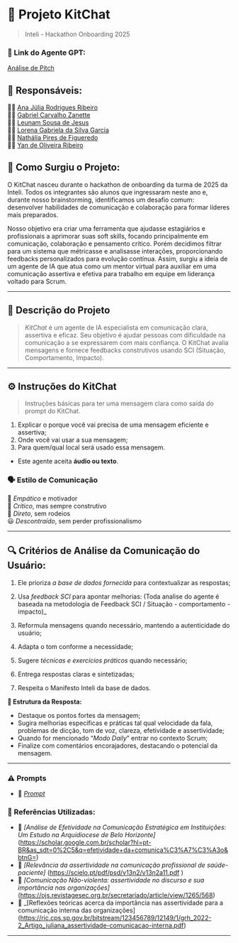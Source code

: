# 🤖 Projeto KitChat 
> Inteli - Hackathon Onboarding 2025

### **🔗 Link do Agente GPT:**  
[Análise de Pitch](exemplo)

## **👥 Responsáveis:**  
👩‍💻 [Ana Júlia Rodrigues Ribeiro](https://github.com/anajuliarrod)  
👨‍💻 [Gabriel Carvalho Zanette](https://github.com/Zanette00)  
👨‍💻 [Leunam Sousa de Jesus](https://github.com/leeunam)  
👩‍💻 [Lorena Gabriela da Silva Garcia](https://github.com/loreggarcia)  
👩‍💻 [Nathália Pires de Figueredo](https://github.com/Nathaliapfigueredo)  
👨‍💻 [Yan de Oliveira Ribeiro](https://github.com/Zanette00)  

## **📖 Como Surgiu o Projeto:**

O KitChat nasceu durante o hackathon de onboarding da turma de 2025 da Inteli. Todos os integrantes são alunos que ingressaram neste ano e, durante nosso brainstorming, identificamos um desafio comum: desenvolver habilidades de comunicação e colaboração para formar líderes mais preparados.

Nosso objetivo era criar uma ferramenta que ajudasse estagiários e profissionais a aprimorar suas soft skills, focando principalmente em comunicação, colaboração e pensamento crítico. Porém decidimos filtrar para um sistema que métricasse e analisasse interações, proporcionando feedbacks personalizados para evolução contínua. Assim, surgiu a ideia de um agente de IA que atua como um mentor virtual para auxiliar em uma comunicação assertiva e efetiva para trabalho em equipe em liderança voltado para Scrum.

---

## **📄 Descrição do Projeto**  
> *KitChat* é um agente de IA especialista em comunicação clara, assertiva e eficaz. Seu objetivo é ajudar pessoas com dificuldade na comunicação a se expressarem com mais confiança. O KitChat avalia mensagens e fornece feedbacks construtivos usando SCI (Situação, Comportamento, Impacto).  


---

## **⚙️ Instruções do KitChat**  
> Instruções básicas para ter uma mensagem clara como saída do prompt do KitChat.
> 
01. Explicar o porque você vai precisa de uma mensagem eficiente e assertiva; <br>
02. Onde você vai usar a sua mensagem; <br>
03. Para quem/qual local será usado essa mensagem. <br>

- Este agente aceita **áudio ou texto**.

### **🗣️ Estilo de Comunicação**  
🤝 *Empático* e motivador  
🧠 *Crítico*, mas sempre construtivo  
🎯 *Direto*, sem rodeios  
😃 *Descontraído*, sem perder profissionalismo  

---

## **🔍 Critérios de Análise da Comunicação do Usuário:**  

01. Ele prioriza *a base de dados fornecida* para contextualizar as respostas;
02. Usa *feedback SCI* para apontar melhorias:
(Toda analise do agente é baseada na metodologia de Feedback SCI / Situação - comportamento - impacto)_

03. Reformula mensagens quando necessário, mantendo a autenticidade do usuário;
04. Adapta o tom conforme a necessidade;
05. Sugere *técnicas e exercícios práticos* quando necessário;
06. Entrega respostas claras e sintetizadas;
07. Respeita o Manifesto Inteli da base de dados.


**🎯 Estrutura da Resposta:**  
  - Destaque os pontos fortes da mensagem;
  - Sugira melhorias específicas e práticas tal qual velocidade da fala, problemas de dicção, tom de voz, clareza, efetividade e assertividade;
  - Quando for mencionado “*Modo Daily*” entrar no contexto Scrum;
  - Finalize com comentários encorajadores, destacando o potencial da mensagem.  

---
### **⚠️ Prompts**
- 📄 _[Prompt](https://github.com/leeunam/HackathonOnboarding2025/blob/main/prompts.txt)_

  
### **📘 Referências Utilizadas:**  
- 📗 _[Análise de Efetividade na Comunicação Estratégica em Instituições: Um Estudo na Arquidiocese de Belo Horizonte]_ (https://scholar.google.com.br/scholar?hl=pt-BR&as_sdt=0%2C5&q=efetividade+da+comunica%C3%A7%C3%A3o&btnG=)
- 📙 _[Relevância da assertividade na comunicação profissional de saúde-paciente]_ (https://scielo.pt/pdf/psd/v13n2/v13n2a11.pdf )
- 📕 _[Comunicação Não-violenta: assertividade no discurso e sua importância nas organizações]_ (https://ojs.revistagesec.org.br/secretariado/article/view/1265/568)
- 📘 _[Reflexões teóricas acerca da importância nas assertividade para a comunicação interna das organizações] (https://ric.cps.sp.gov.br/bitstream/123456789/12149/1/grh_2022-2_Artigo_juliana_assertividade-comunicacao-interna.pdf)

---

